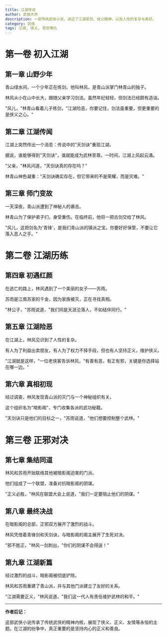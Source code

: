 ```yaml
---
title: 江湖传说
author: 武侠大师
description: 一部传统武侠小说，讲述了江湖恩怨、侠义精神，以及人性的复杂与美好。
category: 武侠
tags: 江湖, 侠义, 恩怨情仇
---
```


# 第一卷 初入江湖

## 第一章 山野少年

青山绿水间，一个少年正在练剑。他叫林风，是青山派掌门林青山的独子。

林风从小在山中长大，跟随父亲学习剑法。虽然年纪轻轻，但剑法已经颇有造诣。

"风儿，"林青山看着儿子练剑，"江湖险恶，你要记住，剑法虽重要，但更重要的是侠义之心。"

## 第二章 江湖传闻

江湖上突然传出一个消息：传说中的"天剑诀"重现江湖。

据说，谁能够得到"天剑诀"，谁就能成为武林至尊。一时间，江湖上风起云涌。

"父亲，"林风问道，"天剑诀真的存在吗？"

林青山神色凝重："天剑诀确实存在，但它带来的不是荣耀，而是灾难。"

## 第三章 师门变故

一天深夜，青山派遭到了神秘人的袭击。

林青山为了保护弟子们，身受重伤。在临终前，他将一把古剑交给了林风。

"风儿，这把剑名为'青锋'，是我们青山派的镇派之宝。你要好好保管，不要让它落入恶人之手。"

# 第二卷 江湖历练

## 第四章 初遇红颜

在逃亡的路上，林风遇到了一个美丽的女子——苏雨。

苏雨是江南苏家的千金，因为家族被灭，正在寻找真相。

"林公子，"苏雨说道，"我们同是天涯沦落人，不如结伴同行。"

## 第五章 江湖险恶

在江湖上，林风见识到了人性的复杂。

有人为了利益出卖朋友，有人为了权力不择手段，但也有人坚持正义，维护侠义。

"江湖就是这样，"一位老侠客告诉林风，"有善有恶，有正有邪，关键是你选择站在哪一边。"

## 第六章 真相初现

经过调查，林风发现青山派的灭门与一个神秘组织有关。

这个组织名为"暗影阁"，专门收集各派的武功秘籍。

"天剑诀只是他们的目标之一，"苏雨说道，"他们想要控制整个武林。"

# 第三卷 正邪对决

## 第七章 集结同道

林风和苏雨开始联络其他被暗影阁迫害的门派。

他们组成了一个联盟，准备对抗暗影阁的阴谋。

"正义必胜，"林风在联盟大会上说道，"我们一定要阻止他们的阴谋。"

## 第八章 最终决战

在暗影阁的总部，正邪双方展开了激烈的战斗。

林风凭借着青锋剑和天剑诀，与暗影阁的阁主展开了生死对决。

"邪不胜正，"林风一剑刺出，"你们的阴谋不会得逞！"

## 第九章 江湖新篇

经过激烈的战斗，暗影阁被彻底铲除。

林风和苏雨重建了青山派，并与其他门派建立了友好的关系。

"江湖需要正义，"林风说道，"我们这一代人有责任维护武林的和平。"

---

**作者后记：**

这部武侠小说传承了传统武侠的精神内核，展现了侠义、正义、友情等永恒的主题。在江湖的纷争中，真正重要的是坚持内心的正义和善良。
